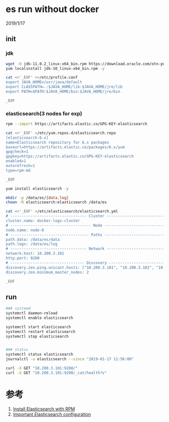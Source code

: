 # es run without docker

2019/1/17

## init

### jdk

```bash
wget -O jdk-11.0.2_linux-x64_bin.rpm https://download.oracle.com/otn-pub/java/jdk/11.0.2+7/f51449fcd52f4d52b93a989c5c56ed3c/jdk-11.0.2_linux-x64_bin.rpm?AuthParam=1547693507_79cd471f39aa5d6c5b938cb6501cf05f
yum localinstall jdk-10_linux-x64_bin.rpm -y

cat <<'_EOF' >>/etc/profile.conf
export JAVA_HOME=/usr/java/default
export CLASSPATH=.:$JAVA_HOME/lib:$JAVA_HOME/jre/lib
export PATH=$PATH:$JAVA_HOME/bin:$JAVA_HOME/jre/bin

_EOF

```


### elasticsearch(3 nodes for exp)

```bash
rpm --import https://artifacts.elastic.co/GPG-KEY-elasticsearch

cat <<'_EOF' >/etc/yum.repos.d/elasticsearch.repo
[elasticsearch-6.x]
name=Elasticsearch repository for 6.x packages
baseurl=https://artifacts.elastic.co/packages/6.x/yum
gpgcheck=1
gpgkey=https://artifacts.elastic.co/GPG-KEY-elasticsearch
enabled=1
autorefresh=1
type=rpm-md

_EOF

yum install elasticsearch -y

mkdir -p /data/es/{data,log}
chown -R elasticsearch:elasticsearch /data/es

cat <<'_EOF' >/etc/elasticsearch/elasticsearch.yml
# ---------------------------------- Cluster -----------------------------------
cluster.name: docker-logs-cluster
# ------------------------------------ Node ------------------------------------
node.name: node-0
# ----------------------------------- Paths ------------------------------------
path.data: /data/es/data
path.logs: /data/es/log
# ---------------------------------- Network -----------------------------------
network.host: 10.200.3.101
http.port: 9200
# --------------------------------- Discovery ----------------------------------
discovery.zen.ping.unicast.hosts: ["10.200.3.101", "10.200.3.102", "10.200.3.103"]
discovery.zen.minimum_master_nodes: 2

_EOF

```

## run

```bash
### systemd
systemctl daemon-reload
systemctl enable elasticsearch

systemctl start elasticsearch
systemctl restart elasticsearch
systemctl stop elasticsearch


### status
systemctl status elasticsearch
journalctl -u elasticsearch --since "2019-01-17 11:56:00"

curl -X GET "10.200.3.101:9200/"
curl -X GET "10.200.3.101:9200/_cat/health?v"


```


# 参考
1. [Install Elasticsearch with RPM](https://www.elastic.co/guide/en/elasticsearch/reference/current/rpm.html)
2. [Important Elasticsearch configuration](https://www.elastic.co/guide/en/elasticsearch/reference/current/important-settings.html)
